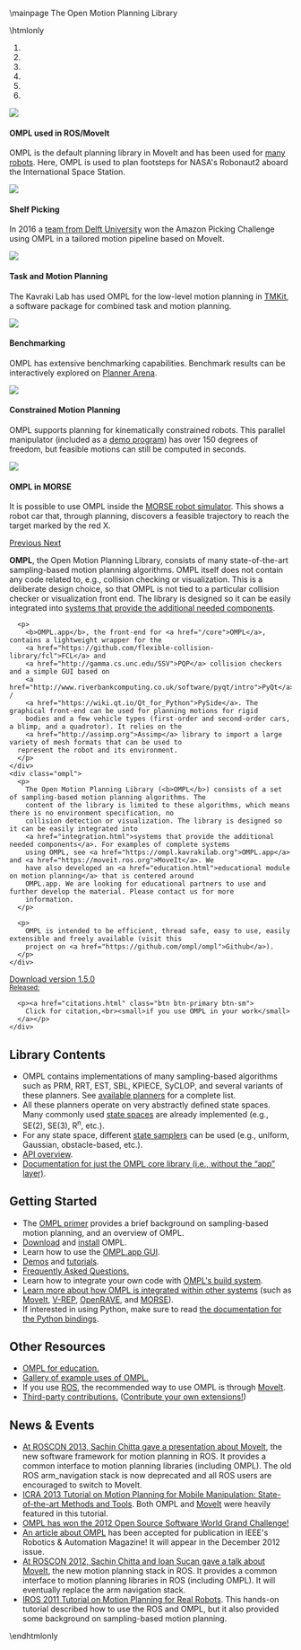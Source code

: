 \mainpage The Open Motion Planning Library

\htmlonly
<div class="row">
  <div class="col-sm-12">
  <div id="omplCarousel" class="carousel slide" data-ride="carousel">
    <!-- Indicators -->
    <ol class="carousel-indicators">
      <li data-target="#omplCarousel" data-slide-to="0" class="active"></li>
      <li data-target="#omplCarousel" data-slide-to="1"></li>
      <li data-target="#omplCarousel" data-slide-to="2"></li>
      <li data-target="#omplCarousel" data-slide-to="3"></li>
      <li data-target="#omplCarousel" data-slide-to="4"></li>
      <li data-target="#omplCarousel" data-slide-to="5"></li>
    </ol>
    <!-- Wrapper for slides -->
    <div class="carousel-inner">
      <div class="carousel-item active">
        <img src="images/frontpage/r2-iss-path.jpg">
        <div class="carousel-caption">
          <h4>OMPL used in ROS/MoveIt</h4>
          <p>OMPL is the default planning library in MoveIt and has been used for <a href="https://moveit.ros.org/robots">many robots</a>. Here, OMPL is used to plan footsteps for NASA's Robonaut2 aboard the International Space Station.</p>
        </div>
      </div>
      <div class="carousel-item">
        <img src="images/frontpage/Delft-APC2016.jpg">
        <div class="carousel-caption">
          <h4>Shelf Picking</h4>
          <p>In 2016 a <a href="https://www.tudelft.nl/en/3me/departments/cognitive-robotics-cor/people/robot-dynamics/">team from Delft University</a> won the Amazon Picking Challenge using OMPL in a tailored motion pipeline based on MoveIt.</p>
        </div>
      </div>
      <div class="carousel-item">
        <img src="images/frontpage/tmkit.jpg">
        <div class="carousel-caption">
          <h4>Task and Motion Planning</h4>
          <p>The Kavraki Lab has used OMPL for the low-level motion planning in <a href="http://tmkit.kavrakilab.org">TMKit</a>, a software package for combined task and motion planning.</p>
        </div>
      </div>
      <div class="carousel-item">
        <img src="images/frontpage/benchmarking.jpg">
        <div class="carousel-caption">
          <h4>Benchmarking</h4>
          <p>OMPL has extensive benchmarking capabilities. Benchmark results can be interactively explored on <a href="http://plannerarena.org">Planner Arena</a>.</p>
        </div>
      </div>
      <div class="carousel-item">
        <img src="images/frontpage/parallel_manipulator.jpg">
        <div class="carousel-caption">
          <h4>Constrained Motion Planning</h4>
          <p>OMPL supports planning for kinematically constrained robots. This parallel manipulator (included as a <a href="ConstrainedPlanningImplicitChain_8cpp_source.html">demo program</a>) has over 150 degrees of freedom, but feasible motions can still be computed in seconds.</p>
        </div>
      </div>
      <div class="carousel-item">
        <img src="images/frontpage/ompl-morse.jpg">
        <div class="carousel-caption">
          <h4>OMPL in MORSE</h4>
          <p>It is possible to use OMPL inside the <a href="http://www.openrobots.org/morse/doc/stable/morse.html">MORSE robot simulator</a>. This shows a robot car that, through planning, discovers a feasible trajectory to reach the target marked by the red X.</p>
        </div>
      </div>
    </div>
    <!-- Controls -->
    <a class="carousel-control-prev" href="#omplCarousel" role="button" data-slide="prev">
      <span class="carousel-control-prev-icon" aria-hidden="true"></span>
      <span class="sr-only">Previous</span> </a>
    <a class="carousel-control-next" href="#omplCarousel" role="button" data-slide="next">
      <span class="carousel-control-next-icon" aria-hidden="true"></span>
      <span class="sr-only">Next</span>
    </a>
  </div>
  </div>
</div>


<div class="row">
  <div class="col-sm-9">
    <div class="omplapp">
      <p>
        <b>OMPL</b>, the Open Motion Planning Library, consists of many state-of-the-art sampling-based motion planning
        algorithms. OMPL itself does not contain any code related to, e.g., collision checking or visualization. This is a
        deliberate design choice, so that OMPL is not tied to a particular collision checker or visualization front end.
        The library is designed so it can be easily integrated into
        <a href="integration.html">systems that provide the additional needed components</a>.
      </p>

      <p>
        <b>OMPL.app</b>, the front-end for <a href="/core">OMPL</a>, contains a lightweight wrapper for the
        <a href="https://github.com/flexible-collision-library/fcl">FCL</a> and
        <a href="http://gamma.cs.unc.edu/SSV">PQP</a> collision checkers and a simple GUI based on
        <a href="http://www.riverbankcomputing.co.uk/software/pyqt/intro">PyQt</a> /
        <a href="https://wiki.qt.io/Qt_for_Python">PySide</a>. The graphical front-end can be used for planning motions for rigid
        bodies and a few vehicle types (first-order and second-order cars, a blimp, and a quadrotor). It relies on the
        <a href="http://assimp.org">Assimp</a> library to import a large variety of mesh formats that can be used to
      represent the robot and its environment.
      </p>
    </div>
    <div class="ompl">
      <p>
        The Open Motion Planning Library (<b>OMPL</b>) consists of a set of sampling-based motion planning algorithms. The
        content of the library is limited to these algorithms, which means there is no environment specification, no
        collision detection or visualization. The library is designed so it can be easily integrated into
        <a href="integration.html">systems that provide the additional needed components</a>. For examples of complete systems
        using OMPL, see <a href="https://ompl.kavrakilab.org">OMPL.app</a> and <a href="https://moveit.ros.org">MoveIt</a>. We
        have also developed an <a href="education.html">educational module on motion planning</a> that is centered around
        OMPL.app. We are looking for educational partners to use and further develop the material. Please contact us for more
        information.
      </p>

      <p>
        OMPL is intended to be efficient, thread safe, easy to use, easily extensible and freely available (visit this
        project on <a href="https://github.com/ompl/ompl">Github</a>).
      </p>
    </div>
  </div>
  <div class="col-sm-3">
    <div class="row justify-content-around">
      <p><a href="download.html" class="btn btn-primary btn-sm">
        Download version&nbsp;1.5.0<br/>
        <small>Released: </small>
      </a></p>

      <p><a href="citations.html" class="btn btn-primary btn-sm">
        Click for citation,<br><small>if you use OMPL in your work</small>
      </a></p>
    </div>
  </div>
</div>
<div class="row">
  <div class="col-lg-4 col-md-6">
    <h2>Library Contents</h2>
    <ul>
      <li>OMPL contains implementations of many sampling-based algorithms such as PRM, RRT, EST, SBL, KPIECE, SyCLOP,
        and several variants of these planners. See <a href="planners.html">available planners</a> for a complete list.</li>
      <li>All these planners operate on very abstractly defined state spaces. Many commonly used
        <a href="spaces.html">state spaces</a> are already implemented (e.g., SE(2), SE(3), R<sup>n</sup>, etc.).</li>
      <li>For any state space, different <a href="samplers.html">state samplers</a> can be used (e.g., uniform, Gaussian,
        obstacle-based, etc.).</li>
      <li><a href="api_overview.html">API overview</a>.</li>
      <li class="omplapp"><a href="/core">Documentation for just the OMPL core library (i.e., without the “app”
          layer)</a>.
      </li>
    </ul>
  </div>
  <div class="col-lg-4 col-md-6">
    <h2>Getting Started</h2>
    <ul>
      <li>The <a href="https://ompl.kavrakilab.org/OMPL_Primer.pdf">OMPL primer</a> provides a brief background on
        sampling-based motion planning, and an overview of OMPL.</li>
      <li><a href="download.html">Download</a> and <a href="installation.html">install</a> OMPL.</li>
      <li class="omplapp">Learn how to use the <a href="gui.html">OMPL.app GUI</a>.</li>
      <li><a href="group__demos.html">Demos</a> and <a href="tutorials.html">tutorials</a>.</li>
      <li><a href="FAQ.html">Frequently Asked Questions.</a></li>
      <li>Learn how to integrate your own code with <a href="buildSystem.html">OMPL's build system</a>.</li>
      <li><a href="integration.html">Learn more about how OMPL is integrated within other systems</a> (such as
        <a href="https://moveit.ros.org">MoveIt</a>, <a href="http://coppeliarobotics.com">V-REP</a>, <a
          href="http://openrave.org">OpenRAVE</a>, and
        <a href="https://www.openrobots.org/wiki/morse">MORSE</a>).</li>
      <li>If interested in using Python, make sure to read <a href="python.html">the documentation for the Python
          bindings</a>.</li>
    </ul>
  </div>
  <div class="col-lg-4 col-md-12">
    <h2>Other Resources</h2>
    <ul>
      <li><a href="education.html">OMPL for education.</a></li>
      <li><a href="gallery.html">Gallery of example uses of OMPL.</a></li>
      <li>If you use <a href="https://www.ros.org">ROS</a>, the recommended way to use OMPL is through <a
          href="https://moveit.ros.org">MoveIt</a>.</li>
      <li><a href="thirdparty.html">Third-party contributions.</a> (<a href="contrib.html">Contribute your own
          extensions!</a>)</li>
    </ul></div>
    <div class="col-lg-12 col-md-12">
      <h2>News &amp; Events</h2>
      <ul>
        <li><a href="https://vimeo.com/66567049">At ROSCON 2013, Sachin Chitta gave a presentation about MoveIt</a>, the new
          software framework for motion planning in ROS. It provides a common interface to motion planning libraries
          (including OMPL). The old ROS arm_navigation stack is now deprecated and all ROS users are encouraged to switch to
          MoveIt.</li>
        <li><a href="https://moveit.ros.org/wiki/Tutorials/ICRA2013">ICRA 2013 Tutorial on Motion Planning for Mobile
            Manipulation: State-of-the-art Methods and Tools</a>. Both OMPL and <a href="https://moveit.ros.org">MoveIt</a>
            were heavily featured in this tutorial.</li>
        <li><a href="http://ompl.kavrakilab.org/2012/12/05/ompl-wins-the-2012-oss-world-challenge-grand-prize.html">OMPL has won the 2012 Open Source Software World Grand
            Challenge!</a></li>
        <li><a href="ieee-ram-2012-ompl.pdf">An article about OMPL</a> has been accepted for publication in IEEE's Robotics
          &amp; Automation Magazine! It will appear in the December 2012 issue.</li>
        <li><a href="https://www.youtube.com/watch?v=r1zbuLc8RhI">At ROSCON 2012, Sachin Chitta and Ioan Șucan gave a talk
            about MoveIt</a>, the new motion planning stack in ROS. It provides a common interface to motion planning
          libraries in ROS (including OMPL). It will eventually replace the arm navigation stack.</li>
        <li><a href="https://kavrakilab.org/OMPLtutorial">IROS 2011 Tutorial on Motion Planning for Real Robots</a>. This
          hands-on tutorial described how to use the ROS and OMPL, but it also provided some background on sampling-based
          motion planning.</li>
      </ul>
    </div>
  </div>
</div>

\endhtmlonly
